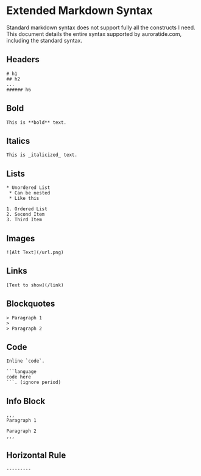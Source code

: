 # Extended Markdown Syntax

Standard markdown syntax does not support fully all the constructs I need. This document details the entire syntax supported by auroratide.com, including the standard syntax.

## Headers

```
# h1
## h2
...
###### h6
```

## Bold

```
This is **bold** text.
```

## Italics

```
This is _italicized_ text.
```

## Lists

```
* Unordered List
 * Can be nested
 * Like this

1. Ordered List
2. Second Item
3. Third Item
```

## Images

```
![Alt Text](/url.png)
```

## Links

```
[Text to show](/link)
```

## Blockquotes

```
> Paragraph 1
>
> Paragraph 2
```

## Code

```
Inline `code`.
```

```
```language
code here
```. (ignore period)
```

## Info Block

```
,,,
Paragraph 1

Paragraph 2
,,,
```

## Horizontal Rule

```
---------
```